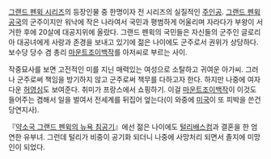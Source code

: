 [그랜드 펜윅 시리즈](%EA%B7%B8%EB%9E%9C%EB%93%9C%20%ED%8E%9C%EC%9C%85%20%EC%8B%9C%EB%A6%AC%EC%A6%88.md)의 등장인물 중 한명이자 전 시리즈의 실질적인
[주인공](%EC%A3%BC%EC%9D%B8%EA%B3%B5.md). [그랜드 펜윅 공국](%EA%B7%B8%EB%9E%9C%EB%93%9C%20%ED%8E%9C%EC%9C%85%20%EA%B3%B5%EA%B5%AD.md)의 군주이지만 워낙에 작은 나라여서 국민과
평범하게 어울리며 자라다가 부왕이 서거한 후에 20살에 대공지위에 올랐다. 그랜드 펜윅의 국민들은 자신들의 군주인 글로리아 대공녀에게 사랑과
존경을 보내고 있기에 젊은 나이에도 군주로서 권위가 상당하다. 보수당 당수 겸 총리 [마운트조이백작](%EB%A7%88%EC%9A%B4%ED%8A%B8%EC%A1%B0%EC%9D%B4%20%EB%B0%B1%EC%9E%91.md)를
아저씨로 부르는 사이.

작중묘사를 보면 고전적인 미를 지닌 매력있는 여성으로 소탈하고 귀여운 아가씨. 그러나 군주로써 책임을 방기하지 않고 군주로써 책무를 다하고자
한다. 하지만 나중에 여자다운 [허영심](%ED%97%88%EC%98%81%EC%8B%AC.md)도 보여준다. 취미가 프랑스에서
쇼핑하기. 이걸 [마운트조이백작](%EB%A7%88%EC%9A%B4%ED%8A%B8%EC%A1%B0%EC%9D%B4%20%EB%B0%B1%EC%9E%91.md)이
이것도 들어주는 겸해서 일을 벌여서 전세계를 뒤집어 엎는다(이 와중에 [미국](%EB%AF%B8%EA%B5%AD.md)이 또 피박을
쓴건 당연지사).

『[약소국 그랜드 펜윅의 뉴욕 침공기](%EC%95%BD%EC%86%8C%EA%B5%AD%20%EA%B7%B8%EB%9E%9C%EB%93%9C%20%ED%8E%9C%EC%9C%85%EC%9D%98%20%EB%89%B4%EC%9A%95%20%EC%B9%A8%EA%B3%B5%EA%B8%B0.md)』에선 젊은 나이에도 [털리배스컴](%ED%84%B8%EB%A6%AC%20%EB%B0%B0%EC%8A%A4%EC%BB%B4.md)과 결혼을 한 엄연한 유부녀.
그런데 털리가 비중이 공기화 되더니 나중에 사망처리 되면서 졸지에 미망인이 되었다.


